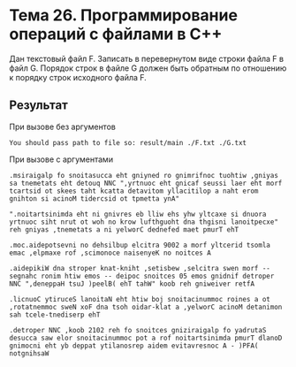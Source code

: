# Тема 26. Программирование операций с файлами в С++

Дан текстовый файл F. Записать в перевернутом виде строки файла F в файл G. Порядок строк в файле G должен быть обратным по отношению к порядку строк исходного файла F.


## Результат

При вызове без аргументов
```
You should pass path to file so: result/main ./F.txt ./G.txt
```

При вызове с аргументами
```
.msiraigalp fo snoitasucca eht gniyned ro gnimrifnoc tuohtiw ,gniyas sa tnemetats eht detouq NNC ",yrtnuoc eht gnicaf seussi laer eht morf tcartsid ot skees taht kcatta detavitom yllacitilop a naht erom gnihton si acinoM tidercsid ot tpmetta ynA"

".noitartsinimda eht ni gnivres eb lliw ehs yhw yltcaxe si dnuora yrtnuoc siht nrut ot woh no krow lufthguoht dna thgisni lanoitpecxe" reh gniyas ,tnemetats a ni yelworC dednefed maet pmurT ehT

.moc.aidepotsevni no dehsilbup elcitra 9002 a morf yltcerid tsomla emac ,elpmaxe rof ,scimonoce naisenyeK no noitces A

.aidepikiW dna stroper knat-kniht ,setisbew ,selcitra swen morf -- segnahc ronim htiw emos -- deipoc snoitces 05 emos gnidnif detroper NNC ",deneppaH tsuJ )peelB( ehT tahW" koob reh gniweiver retfA

.licnuoC ytiruceS lanoitaN eht htiw boj snoitacinummoc roines a ot ,rotatnemmoc sweN xoF dna tsoh oidar-klat a ,yelworC acinoM detanimon sah tcele-tnediserp ehT

.detroper NNC ,koob 2102 reh fo snoitces gniziraigalp fo yadrutaS desucca saw elor snoitacinummoc pot a rof noitartsinimda pmurT dlanoD gnimocni eht yb deppat ytilanosrep aidem evitavresnoc A - )PFA( notgnihsaW
```
